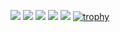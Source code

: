 <!-- ~2022-12-12
<img align="left" src="https://github-readme-stats.vercel.app/api?username=masachika-kamada&count_private=true&show_icons=true" />
<img align="left" src="https://github-readme-streak-stats.herokuapp.com/?user=masachika-kamada" />
-->

[![](https://raw.githubusercontent.com/masachika-kamada/profile/main/profile-summary-card-output/default/0-profile-details.svg)](https://github.com/vn7n24fzkq/github-profile-summary-cards)
[![](https://raw.githubusercontent.com/masachika-kamada/profile/main/profile-summary-card-output/default/1-repos-per-language.svg)](https://github.com/vn7n24fzkq/github-profile-summary-cards) [![](https://raw.githubusercontent.com/masachika-kamada/profile/main/profile-summary-card-output/default/2-most-commit-language.svg)](https://github.com/vn7n24fzkq/github-profile-summary-cards)
[![](https://raw.githubusercontent.com/masachika-kamada/profile/main/profile-summary-card-output/default/3-stats.svg)](https://github.com/vn7n24fzkq/github-profile-summary-cards) [![](https://raw.githubusercontent.com/masachika-kamada/profile/main/profile-summary-card-output/default/4-productive-time.svg)](https://github.com/vn7n24fzkq/github-profile-summary-cards)
[![trophy](https://github-profile-trophy.vercel.app/?username=masachika-kamada&theme=onedark&column=7
)](https://github.com/ryo-ma/github-profile-trophy)
